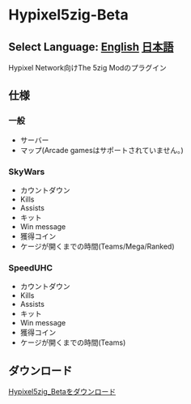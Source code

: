 # Hypixel5zig-Beta
## Select Language: [English](https://github.com/SuikaWars/Hypixel5zig-Beta/blob/master/README.md) [日本語](ja_JP.md)
Hypixel Network向けThe 5zig Modのプラグイン
## 仕様
### 一般
- サーバー
- マップ(Arcade gamesはサポートされていません。)
### SkyWars
- カウントダウン
- Kills
- Assists
- キット
- Win message
- 獲得コイン
- ケージが開くまでの時間(Teams/Mega/Ranked)
### SpeedUHC
- カウントダウン
- Kills
- Assists
- キット
- Win message
- 獲得コイン
- ケージが開くまでの時間(Teams)
## ダウンロード
[Hypixel5zig_Betaをダウンロード](https://github.com/SuikaWars/Hypixel5zig-Beta/releases/)
